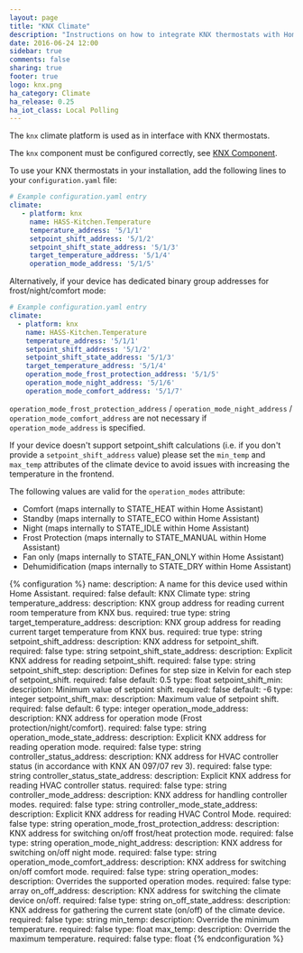 ```yaml
---
layout: page
title: "KNX Climate"
description: "Instructions on how to integrate KNX thermostats with Home Assistant."
date: 2016-06-24 12:00
sidebar: true
comments: false
sharing: true
footer: true
logo: knx.png
ha_category: Climate
ha_release: 0.25
ha_iot_class: Local Polling
---
```


The `knx` climate platform is used as in interface with KNX thermostats.

The `knx` component must be configured correctly, see [KNX Component](/components/knx).

To use your KNX thermostats in your installation, add the following lines to your `configuration.yaml` file:

```yaml
# Example configuration.yaml entry
climate:
   - platform: knx
     name: HASS-Kitchen.Temperature
     temperature_address: '5/1/1'
     setpoint_shift_address: '5/1/2'
     setpoint_shift_state_address: '5/1/3'
     target_temperature_address: '5/1/4'
     operation_mode_address: '5/1/5'
```

Alternatively, if your device has dedicated binary group addresses for frost/night/comfort mode:

```yaml
# Example configuration.yaml entry
climate:
  - platform: knx
    name: HASS-Kitchen.Temperature
    temperature_address: '5/1/1'
    setpoint_shift_address: '5/1/2'
    setpoint_shift_state_address: '5/1/3'
    target_temperature_address: '5/1/4'
    operation_mode_frost_protection_address: '5/1/5'
    operation_mode_night_address: '5/1/6'
    operation_mode_comfort_address: '5/1/7'
```

`operation_mode_frost_protection_address` / `operation_mode_night_address` / `operation_mode_comfort_address` are not necessary if `operation_mode_address` is specified.

If your device doesn't support setpoint_shift calculations (i.e. if you don't provide a `setpoint_shift_address` value) please set the `min_temp` and `max_temp`
attributes of the climate device to avoid issues with increasing the temperature in the frontend.

The following values are valid for the `operation_modes` attribute:

- Comfort (maps internally to STATE_HEAT within Home Assistant)
- Standby (maps internally to STATE_ECO within Home Assistant)
- Night (maps internally to STATE_IDLE within Home Assistant)
- Frost Protection (maps internally to STATE_MANUAL within Home Assistant)
- Fan only (maps internally to STATE_FAN_ONLY within Home Assistant)
- Dehumidification (maps internally to STATE_DRY within Home Assistant)

{% configuration %}
name:
  description: A name for this device used within Home Assistant.
  required: false
  default: KNX Climate
  type: string
temperature_address:
  description: KNX group address for reading current room temperature from KNX bus.
  required: true
  type: string
target_temperature_address:
  description: KNX group address for reading current target temperature from KNX bus.
  required: true
  type: string
setpoint_shift_address:
  description: KNX address for setpoint_shift.
  required: false
  type: string
setpoint_shift_state_address:
  description: Explicit KNX address for reading setpoint_shift.
  required: false
  type: string
setpoint_shift_step:
  description: Defines for step size in Kelvin for each step of setpoint_shift.
  required: false
  default: 0.5
  type: float
setpoint_shift_min:
  description: Minimum value of setpoint shift.
  required: false
  default: -6
  type: integer
setpoint_shift_max:
  description: Maximum value of setpoint shift.
  required: false
  default: 6
  type: integer
operation_mode_address:
  description: KNX address for operation mode (Frost protection/night/comfort).
  required: false
  type: string
operation_mode_state_address:
  description: Explicit KNX address for reading operation mode.
  required: false
  type: string
controller_status_address:
  description: KNX address for HVAC controller status (in accordance with KNX AN 097/07 rev 3).
  required: false
  type: string
controller_status_state_address:
  description: Explicit KNX address for reading HVAC controller status.
  required: false
  type: string
controller_mode_address:
  description: KNX address for handling controller modes.
  required: false
  type: string
controller_mode_state_address:
  description: Explicit KNX address for reading HVAC Control Mode.
  required: false
  type: string
operation_mode_frost_protection_address:
  description: KNX address for switching on/off frost/heat protection mode.
  required: false
  type: string
operation_mode_night_address:
  description: KNX address for switching on/off night mode.
  required: false
  type: string
operation_mode_comfort_address:
  description: KNX address for switching on/off comfort mode.
  required: false
  type: string
operation_modes:
  description: Overrides the supported operation modes.
  required: false
  type: array
on_off_address:
  description: KNX address for switching the climate device on/off.
  required: false
  type: string
on_off_state_address:
  description: KNX address for gathering the current state (on/off) of the climate device.
  required: false
  type: string
min_temp:
  description: Override the minimum temperature.
  required: false
  type: float
max_temp:
  description: Override the maximum temperature.
  required: false
  type: float
{% endconfiguration %}

